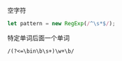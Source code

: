 空字符

```javascript
let pattern = new RegExp(/^\s*$/);
```



特定单词后面一个单词

```regexp
/(?<=\bin\b\s+)\w+\b/
```

